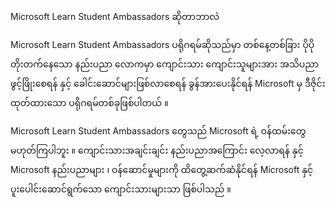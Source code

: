 Microsoft Learn Student Ambassadors ဆိုတာဘာလဲ

Microsoft Learn Student Ambassadors ပရိုဂရမ်ဆိုသည်မှာ တစ်နေ့တစ်ခြား ပိုပိုတိုးတက်နေသော နည်းပညာ လောကမှာ ကျောင်းသား ကျောင်းသူများအား အသိပညာ ဖွင့်ဖြိုးစေရန် နှင့် ခေါင်းဆောင်များဖြစ်လာစေရန် ခွန်အားပေးနိုင်ရန် Microsoft မှ ဒီဇိုင်းထုတ်ထားသော ပရိုဂရမ်တစ်ခုဖြစ်ပါတယ် ။

Microsoft Learn Student Ambassadors တွေသည် Microsoft ရဲ့ ၀န်ထမ်းတွေ မဟုတ်ကြပါဘူး ။ ကျောင်းသားအချင်းချင်း နည်းပညာအကြောင်း လေ့လာရန် နှင့် Microsoft နည်းပညာများ ၊ ဝန်ဆောင်မှုများကို ထိတွေ့ဆက်ဆံနိုင်ရန် Microsoft နှင့် ပူးပေါင်းဆောင်ရွက်သော ကျောင်းသားများသာ ဖြစ်ပါသည် ။